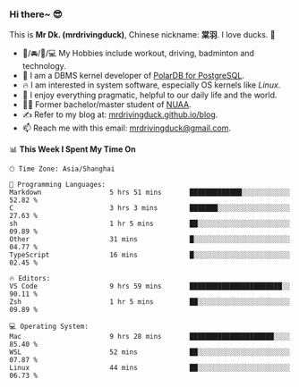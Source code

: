 ### Hi there~ 😎

This is **Mr Dk. (mrdrivingduck)**, Chinese nickname: **棠羽**. I love ducks. 🦆

- 💪/🚘/🏸/💻 My Hobbies include workout, driving, badminton and technology.
- 🍊 I am a DBMS kernel developer of [PolarDB for PostgreSQL](https://github.com/ApsaraDB/PolarDB-for-PostgreSQL).
- 🔥 I am interested in system software, especially OS kernels like *Linux*.
- 🔧 I enjoy everything pragmatic, helpful to our daily life and the world.
- 👨‍🎓 Former bachelor/master student of [NUAA](https://en.wikipedia.org/wiki/Nanjing_University_of_Aeronautics_and_Astronautics).
- ✍ Refer to my blog at: [mrdrivingduck.github.io/blog](https://mrdrivingduck.github.io/blog/).
- 📫 Reach me with this email: [mrdrivingduck@gmail.com](mailto:mrdrivingduck@gmail.com).

<!--START_SECTION:waka-->
📊 **This Week I Spent My Time On** 

```text
🕑︎ Time Zone: Asia/Shanghai

💬 Programming Languages: 
Markdown                 5 hrs 51 mins       █████████████░░░░░░░░░░░░   52.82 % 
C                        3 hrs 3 mins        ███████░░░░░░░░░░░░░░░░░░   27.63 % 
sh                       1 hr 5 mins         ██░░░░░░░░░░░░░░░░░░░░░░░   09.89 % 
Other                    31 mins             █░░░░░░░░░░░░░░░░░░░░░░░░   04.77 % 
TypeScript               16 mins             █░░░░░░░░░░░░░░░░░░░░░░░░   02.45 % 

🔥 Editors: 
VS Code                  9 hrs 59 mins       ███████████████████████░░   90.11 % 
Zsh                      1 hr 5 mins         ██░░░░░░░░░░░░░░░░░░░░░░░   09.89 % 

💻 Operating System: 
Mac                      9 hrs 28 mins       █████████████████████░░░░   85.40 % 
WSL                      52 mins             ██░░░░░░░░░░░░░░░░░░░░░░░   07.87 % 
Linux                    44 mins             ██░░░░░░░░░░░░░░░░░░░░░░░   06.73 % 
```


<!--END_SECTION:waka-->

<!-- ![Mr Dk.'s GitHub Stats](https://github-readme-stats.vercel.app/api?username=mrdrivingduck&count_private&show_icons=true&theme=buefy) -->

<!-- ![Most Used Languages](https://github-readme-stats.vercel.app/api/top-langs/?username=mrdrivingduck&exclude_repo=mips32-CPU,snort-tcp-socket&theme=buefy&layout=compact&langs_count=10) -->


<!--
**mrdrivingduck/mrdrivingduck** is a ✨ _special_ ✨ repository because its `README.md` (this file) appears on your GitHub profile.

Here are some ideas to get you started:

- 🔭 I’m currently working on ...
- 🌱 I’m currently learning ...
- 👯 I’m looking to collaborate on ...
- 🤔 I’m looking for help with ...
- 💬 Ask me about ...
- 📫 How to reach me: ...
- 😄 Pronouns: ...
- ⚡ Fun fact: ...
-->
